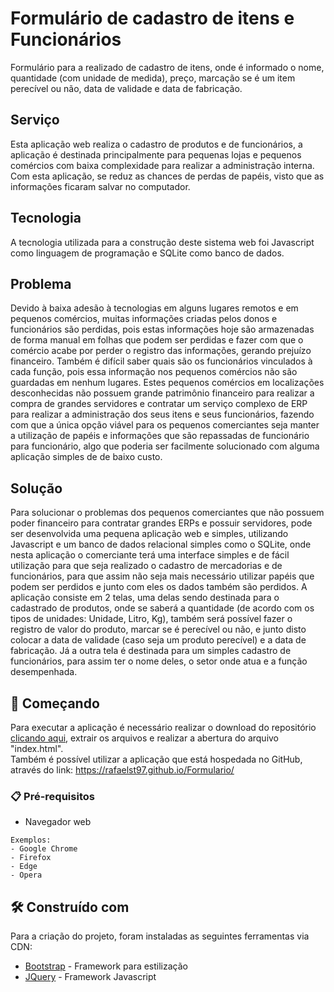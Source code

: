 # Formulário de cadastro de itens e Funcionários

Formulário para a realizado de cadastro de itens, onde é informado o nome, quantidade (com unidade de medida), preço, marcação se é um item perecível ou não, data de validade e data de fabricação.

## Serviço

  Esta aplicação web realiza o cadastro de produtos e de funcionários, a aplicação é destinada principalmente para pequenas lojas e pequenos comércios com baixa complexidade para realizar a administração interna. Com esta aplicação, se reduz as chances de perdas de papéis, visto que as informações ficaram salvar no computador.
  
## Tecnologia
  
  A tecnologia utilizada para a construção deste sistema web foi Javascript como linguagem de programação e SQLite como banco de dados.

## Problema

  Devido à baixa adesão à tecnologias em alguns lugares remotos e em pequenos comércios, muitas informações criadas pelos donos e funcionários são perdidas, pois estas informações hoje são armazenadas de forma manual em folhas que podem ser perdidas e fazer com que o comércio acabe por perder o registro das informações, gerando prejuízo financeiro. Também é difícil saber quais são os funcionários vinculados à cada função, pois essa informação nos pequenos comércios não são guardadas em nenhum lugares.
  Estes pequenos comércios em localizações desconhecidas não possuem grande patrimônio financeiro para realizar a compra de grandes servidores e contratar um serviço complexo de ERP para realizar a administração dos seus itens e seus funcionários, fazendo com que a única opção viável para os pequenos comerciantes seja manter a utilização de papéis e informações que são repassadas de funcionário para funcionário, algo que poderia ser facilmente solucionado com alguma aplicação simples de de baixo custo.
  
## Solução
  
  Para solucionar o problemas dos pequenos comerciantes que não possuem poder financeiro para contratar grandes ERPs e possuir servidores, pode ser desenvolvida uma pequena aplicação web e simples, utilizando Javascript e um banco de dados relacional simples como o SQLite, onde nesta aplicação o comerciante terá uma interface simples e de fácil utilização para que seja realizado o cadastro de mercadorias e de funcionários, para que assim não seja mais necessário utilizar papéis que podem ser perdidos e junto com eles os dados também são perdidos.
  A aplicação consiste em 2 telas, uma delas sendo destinada para o cadastrado de produtos, onde se saberá a quantidade (de acordo com os tipos de unidades: Unidade, Litro, Kg), também será possível fazer o registro de valor do produto, marcar se é perecível ou não, e junto disto colocar a data de validade (caso seja um produto perecível) e a data de fabricação. Já a outra tela é destinada para um simples cadastro de funcionários, para assim ter o nome deles, o setor onde atua e a função desempenhada.
  
## 🚀 Começando
  
Para executar a aplicação é necessário realizar o download do repositório <a href="https://github.com/rafaelst97/Formulario/archive/refs/heads/master.zip">
  clicando aqui</a>, extrair os arquivos e realizar a abertura do arquivo "index.html". <br>
Também é possível utilizar a aplicação que está hospedada no GitHub, através do link: https://rafaelst97.github.io/Formulario/

### 📋 Pré-requisitos

- Navegador web

```
Exemplos:
- Google Chrome
- Firefox
- Edge
- Opera
```

## 🛠️ Construído com

Para a criação do projeto, foram instaladas as seguintes ferramentas via CDN:

* [Bootstrap](https://getbootstrap.com/) - Framework para estilização
* [JQuery](https://jquery.com/) - Framework Javascript
